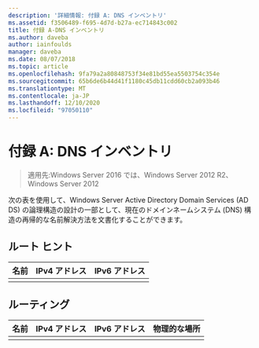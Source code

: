 ```yaml
---
description: '詳細情報: 付録 A: DNS インベントリ'
ms.assetid: f3506489-f695-4d7d-b27a-ec714843c002
title: 付録 A-DNS インベントリ
ms.author: daveba
author: iainfoulds
manager: daveba
ms.date: 08/07/2018
ms.topic: article
ms.openlocfilehash: 9fa79a2a80848753f34e81bd55ea5503754c354e
ms.sourcegitcommit: 65b6de6b44d41f1180c45db11cdd60cb2a093b46
ms.translationtype: MT
ms.contentlocale: ja-JP
ms.lasthandoff: 12/10/2020
ms.locfileid: "97050110"
---
```

# <a name="appendix-a-dns-inventory"></a>付録 A: DNS インベントリ

>適用先:Windows Server 2016 では、Windows Server 2012 R2、Windows Server 2012

次の表を使用して、Windows Server Active Directory Domain Services (AD DS) の論理構造の設計の一部として、現在のドメインネームシステム (DNS) 構造の再帰的な名前解決方法を文書化することができます。

## <a name="root-hints"></a>ルート ヒント

|名前|IPv4 アドレス|IPv6 アドレス|
|--------|----------------|----------------|
||||

## <a name="forwarding"></a>ルーティング

|名前|IPv4 アドレス|IPv6 アドレス|物理的な場所|
|--------|----------------|----------------|---------------------|
|||||
